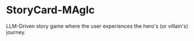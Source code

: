 # StoryCard-MAgIc
LLM-Driven story game where the user experiences the hero's (or villain's) journey.
